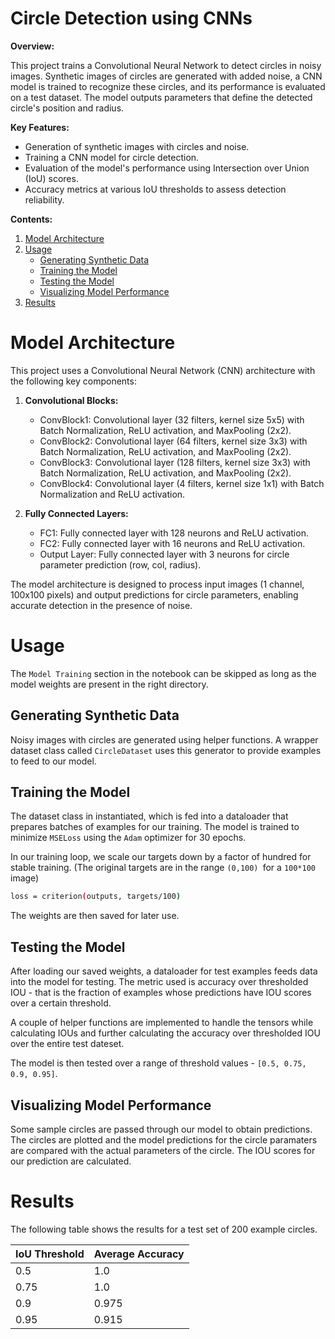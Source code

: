 # Circle Detection using CNNs

**Overview:**

This project trains a Convolutional Neural Network to detect circles in noisy images. Synthetic images of circles are generated with added noise, a CNN model is trained to recognize these circles, and its performance is evaluated on a test dataset. The model outputs parameters that define the detected circle's position and radius.

**Key Features:**

- Generation of synthetic images with circles and noise.
- Training a CNN model for circle detection.
- Evaluation of the model's performance using Intersection over Union (IoU) scores.
- Accuracy metrics at various IoU thresholds to assess detection reliability.

**Contents:**

1. [Model Architecture](#model-architecture)
2. [Usage](#usage)
    - [Generating Synthetic Data](#generating-synthetic-data)
    - [Training the Model](#training-the-model)
    - [Testing the Model](#testing-the-model)
    - [Visualizing Model Performance](#visualizing-model-performance)
3. [Results](#results)

# Model Architecture

This project uses a Convolutional Neural Network (CNN) architecture with the following key components:

1. **Convolutional Blocks:**
   - ConvBlock1: Convolutional layer (32 filters, kernel size 5x5) with Batch Normalization, ReLU activation, and MaxPooling (2x2).
   - ConvBlock2: Convolutional layer (64 filters, kernel size 3x3) with Batch Normalization, ReLU activation, and MaxPooling (2x2).
   - ConvBlock3: Convolutional layer (128 filters, kernel size 3x3) with Batch Normalization, ReLU activation, and MaxPooling (2x2).
   - ConvBlock4: Convolutional layer (4 filters, kernel size 1x1) with Batch Normalization and ReLU activation.

2. **Fully Connected Layers:**
   - FC1: Fully connected layer with 128 neurons and ReLU activation.
   - FC2: Fully connected layer with 16 neurons and ReLU activation.
   - Output Layer: Fully connected layer with 3 neurons for circle parameter prediction (row, col, radius).

The model architecture is designed to process input images (1 channel, 100x100 pixels) and output predictions for circle parameters, enabling accurate detection in the presence of noise.


# Usage

The `Model Training` section in the notebook can be skipped as long as the model weights are present in the right directory. 

## Generating Synthetic Data

Noisy images with circles are generated using helper functions. A wrapper dataset class called `CircleDataset` uses this generator to provide examples to feed to our model. 

## Training the Model

The dataset class in instantiated, which is fed into a dataloader that prepares batches of examples for our training. The model is trained to minimize `MSELoss` using the `Adam` optimizer for 30 epochs. 

In our training loop, we scale our targets down by a factor of hundred for stable training. (The original targets are in the range `(0,100) `for a `100*100` image)

```bash
loss = criterion(outputs, targets/100)
```

The weights are then saved for later use. 

## Testing the Model

After loading our saved weights, a dataloader for test examples feeds data into the model for testing. The metric used is accuracy over thresholded IOU - that is the fraction of examples whose predictions have IOU scores over a certain threshold. 

A couple of helper functions are implemented to handle the tensors while calculating IOUs and further calculating the accuracy over thresholded IOU over the entire test dateset. 

The model is then tested over a range of threshold values - `[0.5, 0.75, 0.9, 0.95]`.

## Visualizing Model Performance

Some sample circles are passed through our model to obtain predictions. The circles are plotted and the model predictions for the circle paramaters are compared with the actual parameters of the circle. The IOU scores for our prediction are calculated.

# Results

The following table shows the results for a test set of 200 example circles.

| IoU Threshold | Average Accuracy |
|---------------|------------------|
| 0.5           | 1.0              |
| 0.75          | 1.0              |
| 0.9           | 0.975            |
| 0.95          | 0.915            |



